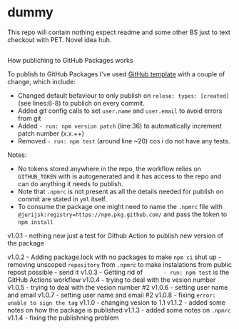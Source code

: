 # dummy
This repo will contain nothing expect readme and some other BS just to text checkout with PET. Novel idea huh. 

## 
How publiching to GitHub Packages works

To publish to GitHub Packages I've used [GitHub template](https://github.com/jurijsk/dummy/actions/new?category=continuous-integration&query=Publish+Node.js+Package+to+GitHub+Packages) with a couple of change, which include:
 * Changed default befaviour to only publish on `relese: types: [created]` (see lines:6-8) to publich on every commit.
 * Added git config calls to set `user.name` and `user.email` to avoid errors from git
 * Added `- run: npm version patch` (line:36) to automatically increment patch number (x.x.++)
 * Removed `- run: npm test` (around line ~20) cos i do not have any tests.

Notes:
 * No tokens stored anywhere in the repo, the workflow relies on `GITHUB_TOKEN` with is autogenerated and it has access to the repo and can do anything it needs to publish.
 * Note that `.npmrc` is not present as all the details needed for publish on commit are stated in `yml` itself.
 * To consume the package one might need to name the `.npmrc` file with `@jurijsk:registry=https://npm.pkg.github.com/` and pass the token to `npm install` 


v1.0.1
	- nothing new just a test for Github Action to publish new version of the package

v1.0.2 
	- Adding package.lock with no packages to make `npm ci` shut up
	- removing unscoped `repository` from `.npmrc` to make instalations from public repost possible
	- send it
v1.0.3
	- Getting rid of `      - run: npm test` is the GitHub Actions workflow
v1.0.4
	- trying to deal with the vesion number
v1.0.5
	- trying to deal with the vesion number #2
v1.0.6
	- setting user name and email
v1.0.7
	- setting user name and email #2
v1.0.8
	- fixing `error: unable to sign the tag`
v1.1.0
	- changing vesion to 1.1
v1.1.2
	- added some notes on how the package is published
v1.1.3
	- added some notes on `.npmrc`
v1.1.4
	- fixing the publishning problem